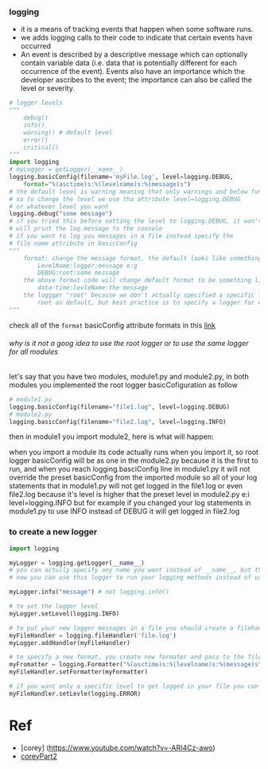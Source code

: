 ### logging
- it is a means of tracking events that happen when some software runs.
- we adds logging calls to their code to indicate that certain events have occurred
- An event is described by a descriptive message which can optionally contain variable data (i.e. data that is potentially different for each occurrence of the event). Events also have an importance which the developer ascribes to the event; the importance can also be called the level or severity.

```py
# logger levels
"""
    debug()
    info()
    warning() # default level
    error()
    critical()
"""
import logging
# myLogger = getLogger(__name__)
logging.basicConfig(filename='myFile.log', level=logging.DEBUG,
    format="%(asctime)s:%(levelname)s:%(message)s")
# the default level is warning meaning that only warnings and below function e:i error() and critical() will be logged
# so to change the level we use tha attribute level=logging.DEBUG
# or whatever level you want
logging.debug("some message")
# if you tried this before setting the level to logging.DEBUG, it won't work
# will print the log message to the console
# if you want to log you messages in a file instead specify the 
# file name attribute in basicConfig
"""
    format: change the message format, the default looks like something like this:
        LevelName:logger:message e:g
        DEBUG:root:some message
    the above format code will change default format to be something like this:
        data-time:levleName:the message
    the loggger "root" because we don't actually specified a specific logger so it use
        root as default, but best practice is to specify a logger for each module
"""
```

check all of the `format` basicConfig attribute formats in this [link](https://docs.python.org/3/library/logging.html#logrecord-attributes)

###### why is it not a goog idea to use the root logger or to use the same logger for all modules
let's say that you have two modules, module1.py and module2.py, in both modules you implemented the root logger basicCofiguration as follow
```py
# module1.py
logging.basicConfig(filename="file1.log", level=logging.DEBUG)
# module2.py
logging.basicConfig(filename="file2.log", level=logging.INFO)
```
then in module1 you import module2, here is what will happen:

when you import a module its code actually runs when you import it, so root logger basicConfig will be as one in the module2.py because it is the first to run, and when you reach logging.basciConfig line in module1.py it will not override the preset basicConfig from the imported module
so all of your log statements that in module1.py will not get logged in the file1.log or even file2.log because it's level is higher that the preset level in module2.py e:i level=logging.INFO
but for example if you changed your log statements in module1.py to use INFO instead of DEBUG it will get logged in file2.log

### to create a new logger
```py
import logging

myLogger = logging.getLogger(__name__)
# you can actully specify any name you want instead of __name__, but the convention to use __name__
# now you can use this logger to run your logging methods instead of using the module name 'logging'itself which will runs the root logger not your new logger

myLogger.info("message") # not logging.info()

# to set the logger level
myLogger.setLevel(logging.INFO)

# to put your new logger messages in a file you should create a filehandler
myFileHandler = logging.fileHandler('file.log')
myLogger.addHandler(myFileHandler)

# to specify a new format, you create new formater and pass to the filehandler
myFromatter = logging.Formatter("%(asctime)s:%(levelname)s:%(message)s")
myFileHandler.setFormatter(myFormatter)

# if you want only a specific level to get logged in your file you can setLevel for you file handler
myFileHandler.setLevle(logging.ERROR)

```

# Ref
- [corey] (https://www.youtube.com/watch?v=-ARI4Cz-awo)
- [coreyPart2](https://www.youtube.com/watch?v=jxmzY9soFXg)